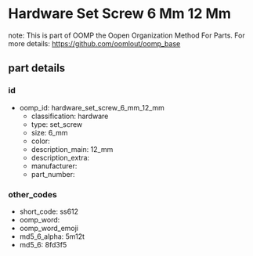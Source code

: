# Hardware Set Screw 6 Mm 12 Mm  

note: This is part of OOMP the Oopen Organization Method For Parts. For more details: https://github.com/oomlout/oomp_base

##  part details





### id
* oomp_id: hardware_set_screw_6_mm_12_mm
  * classification: hardware
  * type: set_screw
  * size: 6_mm
  * color: 
  * description_main: 12_mm
  * description_extra: 
  * manufacturer: 
  * part_number: 

### other_codes
* short_code: ss612
* oomp_word: 
* oomp_word_emoji 
* md5_6_alpha: 5m12t
* md5_6: 8fd3f5